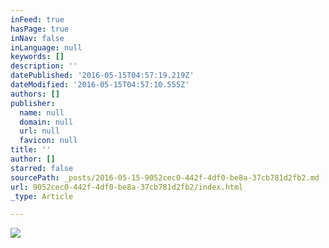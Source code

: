 ```yaml
---
inFeed: true
hasPage: true
inNav: false
inLanguage: null
keywords: []
description: ''
datePublished: '2016-05-15T04:57:19.219Z'
dateModified: '2016-05-15T04:57:10.555Z'
authors: []
publisher:
  name: null
  domain: null
  url: null
  favicon: null
title: ''
author: []
starred: false
sourcePath: _posts/2016-05-15-9052cec0-442f-4df0-be8a-37cb781d2fb2.md
url: 9052cec0-442f-4df0-be8a-37cb781d2fb2/index.html
_type: Article

---
```

![](https://the-grid-user-content.s3-us-west-2.amazonaws.com/2d6b0319-59c2-47e7-9c4d-26a370500bd6.jpg)